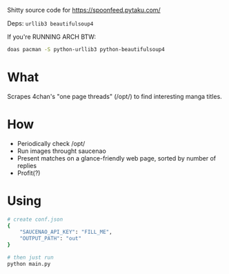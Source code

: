 Shitty source code for https://spoonfeed.pytaku.com/

Deps: `urllib3 beautifulsoup4`

If you're RUNNING ARCH BTW:

```sh
doas pacman -S python-urllib3 python-beautifulsoup4
```

# What

Scrapes 4chan's "one page threads" (/opt/) to find interesting manga titles.

# How

- Periodically check /opt/
- Run images throught saucenao
- Present matches on a glance-friendly web page, sorted by number of replies
- Profit(?)

# Using

```sh
# create conf.json
{
    "SAUCENAO_API_KEY": "FILL_ME",
    "OUTPUT_PATH": "out"
}

# then just run
python main.py
```
